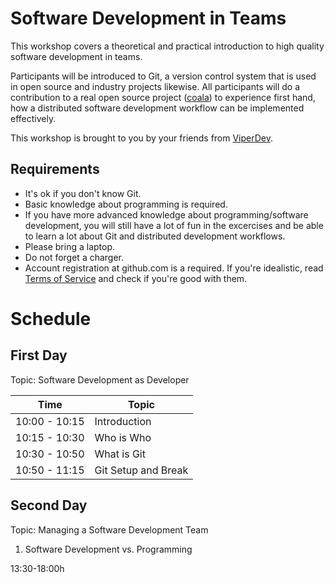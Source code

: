 # Software Development in Teams

This workshop covers a theoretical and practical introduction to high quality
software development in teams.

Participants will be introduced to Git, a version control system that is used
in open source and industry projects likewise. All participants will do a
contribution to a real open source project ([coala](http://coala-analyzer.org/))
to experience first hand, how a distributed software development workflow can be
implemented effectively.

This workshop is brought to you by your friends from
[ViperDev](http://viperdev.io/).

## Requirements

- It's ok if you don't know Git.
- Basic knowledge about programming is required.
- If you have more advanced knowledge about programming/software development,
  you will still have a lot of fun in the excercises and be able to learn a lot
  about Git and distributed development workflows.
- Please bring a laptop.
- Do not forget a charger.
- Account registration at github.com is a required. If you're idealistic, read
  [Terms of Service](https://help.github.com/articles/github-terms-of-service/)
  and check if you're good with them.

# Schedule

## First Day

Topic: Software Development as Developer

|Time         |Topic                                  |
|-------------|---------------------------------------|
|10:00 - 10:15|Introduction                           |
|10:15 - 10:30|Who is Who                             |
|10:30 - 10:50|What is Git                            |
|10:50 - 11:15|Git Setup and Break                    |

## Second Day

Topic: Managing a Software Development Team

1. Software Development vs. Programming

13:30-18:00h
